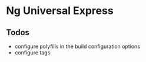 # Ng Universal Express

## Todos

- configure polyfills in the build configuration options
- configure tags
